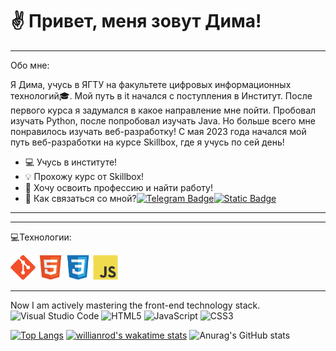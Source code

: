 # ✌️ Привет, меня зовут Дима!

---

Обо мне:

Я Дима, учусь в ЯГТУ на факультете цифровых информационных технологий🎓.
Мой путь в it начался с поступления в Институт. После первого курса я задумался в какое направление мне пойти.
Пробовал изучать Python, после попробовал изучать Java. Но больше всего мне понравилось изучать веб-разработку!
С мая 2023 года начался мой путь веб-разработки на курсе Skillbox, где я учусь по сей день!

- 💻 Учусь в институте!
- 💡 Прохожу курс от Skillbox!
- 🎯 Хочу освоить профессию и найти работу!
- 📧 Как связаться со мной?[![Telegram Badge](https://img.shields.io/badge/-Ylviii013-blue?style=flat&logo=Telegram&logoColor=2hite)](https://t.me/Ylviii013)[![Static Badge](https://img.shields.io/badge/Mail-white?style=flat&logo=GMail&logoColor=blue)](mailto:dima.talanov.02@mail.ru)

 
---

---
💻Технологии:
<div>
	<img src="https://github.com/devicons/devicon/raw/master/icons/git/git-original.svg" title="git" alt="git" width="40" height="40" style="max-width: 100%;">
	<img src="https://github.com/devicons/devicon/raw/master/icons/html5/html5-original.svg" title="html5" alt="html5" width="40" height="40" style="max-width: 100%;">
	<img src="https://github.com/devicons/devicon/raw/master/icons/css3/css3-original.svg" title="css" alt="css" width="40" height="40" style="max-width: 100%;">
	<img src="https://github.com/devicons/devicon/raw/master/icons/javascript/javascript-original.svg" title="javascript" alt="javascript" width="40" height="40" style="max-width: 100%;">
	
</div>

---
Now I am actively mastering the front-end technology stack.
![Visual Studio Code](https://img.shields.io/badge/Visual%20Studio%20Code-0078d7.svg?style=for-the-badge&logo=visual-studio-code&logoColor=white)
	![HTML5](https://img.shields.io/badge/html5-%23E34F26.svg?style=for-the-badge&logo=html5&logoColor=white)
 ![JavaScript](https://img.shields.io/badge/javascript-%23323330.svg?style=for-the-badge&logo=javascript&logoColor=%23F7DF1E)
 ![CSS3](https://img.shields.io/badge/css3-%231572B6.svg?style=for-the-badge&logo=css3&logoColor=white)
 

[![Top Langs](https://github-readme-stats.vercel.app/api/top-langs/?username=anuraghazra&layout=compact)](https://github.com/anuraghazra/github-readme-stats)
[![willianrod's wakatime stats](https://github-readme-stats.vercel.app/api/wakatime?username=willianrod)](https://github.com/anuraghazra/github-readme-stats)
![Anurag's GitHub stats](https://github-readme-stats.vercel.app/api?username=anuraghazra&theme=dark&show_icons=true)


